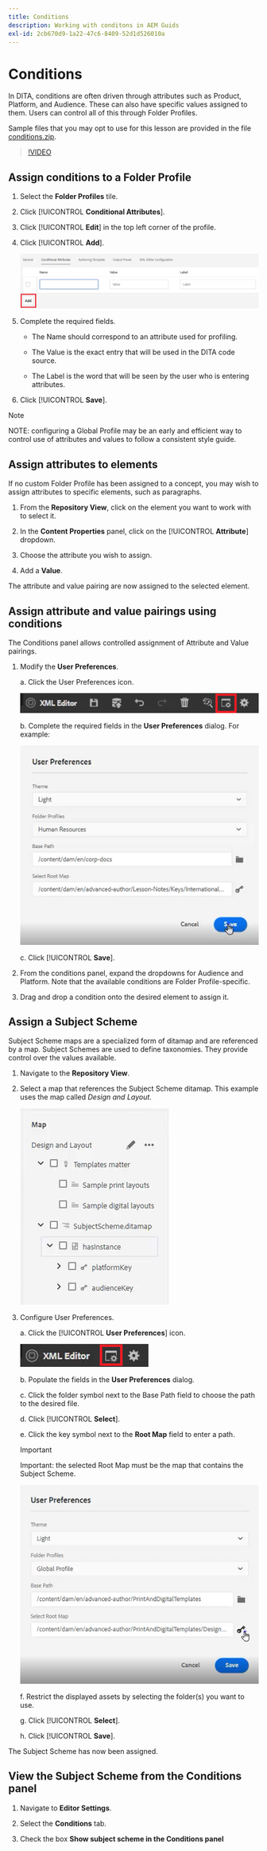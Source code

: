 ```yaml
---
title: Conditions
description: Working with conditons in AEM Guids
exl-id: 2cb670d9-1a22-47c6-8409-52d1d526010a
---
```

# Conditions

In DITA, conditions are often driven through attributes such as Product, Platform, and Audience. These can also have specific values assigned to them. Users can control all of this through Folder Profiles.

Sample files that you may opt to use for this lesson are provided in the file [conditions.zip](assets/conditions.zip).

>[!VIDEO](https://video.tv.adobe.com/v/342755)

## Assign conditions to a Folder Profile

1. Select the **Folder Profiles** tile.

2. Click [!UICONTROL **Conditional Attributes**].

3. Click [!UICONTROL **Edit**] in the top left corner of the profile.

4. Click [!UICONTROL **Add**].

    ![Conditions in Folder Profiles](images/lesson-13/add-name.png)
 
5. Complete the required fields.

    - The Name should correspond to an attribute used for profiling.

    - The Value is the exact entry that will be used in the DITA code source.

    - The Label is the word that will be seen by the user who is entering attributes.

6. Click [!UICONTROL **Save**].

>[!NOTE]
>
>NOTE: configuring a Global Profile may be an early and efficient way to control use of attributes and values to follow a consistent style guide.

## Assign attributes to elements

If no custom Folder Profile has been assigned to a concept, you may wish to assign attributes to specific elements, such as paragraphs.

1. From the **Repository View**, click on the element you want to work with to select it.

2. In the **Content Properties** panel, click on the [!UICONTROL **Attribute**] dropdown.

3. Choose the attribute you wish to assign.

4. Add a **Value**.

The attribute and value pairing are now assigned to the selected element.

## Assign attribute and value pairings using conditions

The Conditions panel allows controlled assignment of Attribute and Value pairings.

1. Modify the **User Preferences**.

    a. Click the User Preferences icon.

    ![User Preferences Icon](images/lesson-13/user-prefs-icon.png)

     b. Complete the required fields in the **User Preferences** dialog. For example:

    ![User Preferences](images/lesson-13/user-preferences.png)
 
    c. Click [!UICONTROL **Save**].

2. From the conditions panel, expand the dropdowns for Audience and Platform. Note that the available conditions are Folder Profile-specific.

3. Drag and drop a condition onto the desired element to assign it.

## Assign a Subject Scheme

Subject Scheme maps are a specialized form of ditamap and are referenced by a map. Subject Schemes are used to define taxonomies. They provide control over the values available.

1. Navigate to the **Repository View**.

2. Select a map that references the Subject Scheme ditamap. This example uses the map called _Design and Layout_.

    ![User Preferences](images/lesson-13/subject-scheme-map.png)
 
3. Configure User Preferences.

    a. Click the [!UICONTROL **User Preferences**] icon.

    ![User Preferences](images/lesson-13/user-prefs-icon-2.png)
 
    b. Populate the fields in the **User Preferences** dialog. 

    c. Click the folder symbol next to the Base Path field to choose the path to the desired file.

    d. Click [!UICONTROL **Select**].

    e. Click the key symbol next to the **Root Map** field to enter a path.

    >[!IMPORTANT]
    >
    >Important: the selected Root Map must be the map that contains the Subject Scheme.

    ![User Preferences](images/lesson-13/user-preferences-2.png)

    f. Restrict the displayed assets by selecting the folder(s) you want to use.

    g. Click [!UICONTROL **Select**].

    h. Click [!UICONTROL **Save**].

The Subject Scheme has now been assigned.

## View the Subject Scheme from the Conditions panel

1. Navigate to **Editor Settings**.

2. Select the **Conditions** tab.

3. Check the box **Show subject scheme in the Conditions panel**

